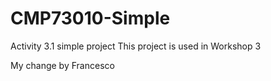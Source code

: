 # CMP73010-Simple
Activity 3.1 simple project
This project is used in Workshop 3

My change by Francesco
